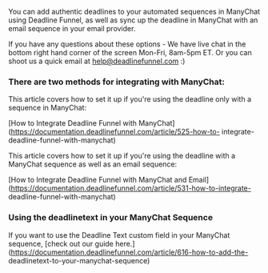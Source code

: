 You can add authentic deadlines to your automated sequences in ManyChat using
Deadline Funnel, as well as sync up the deadline in ManyChat with an email
sequence in your email provider.

If you have any questions about these options - We have live chat in the
bottom right hand corner of the screen Mon-Fri, 8am-5pm ET. Or you can shoot
us a quick email at help@deadlinefunnel.com :)

###  There are two methods for integrating with ManyChat:

This article covers how to set it up if you're using the deadline only with a
sequence in ManyChat:

[How to Integrate Deadline Funnel with
ManyChat](https://documentation.deadlinefunnel.com/article/525-how-to-
integrate-deadline-funnel-with-manychat)  

This article covers how to set it up if you're using the deadline with a
ManyChat sequence as well as an email sequence:

[How to Integrate Deadline Funnel with ManyChat and
Email](https://documentation.deadlinefunnel.com/article/531-how-to-integrate-
deadline-funnel-with-manychat)  

### Using the deadlinetext in your ManyChat Sequence

If you want to use the Deadline Text custom field in your ManyChat sequence,
[check out our guide
here.](https://documentation.deadlinefunnel.com/article/616-how-to-add-the-
deadlinetext-to-your-manychat-sequence)

